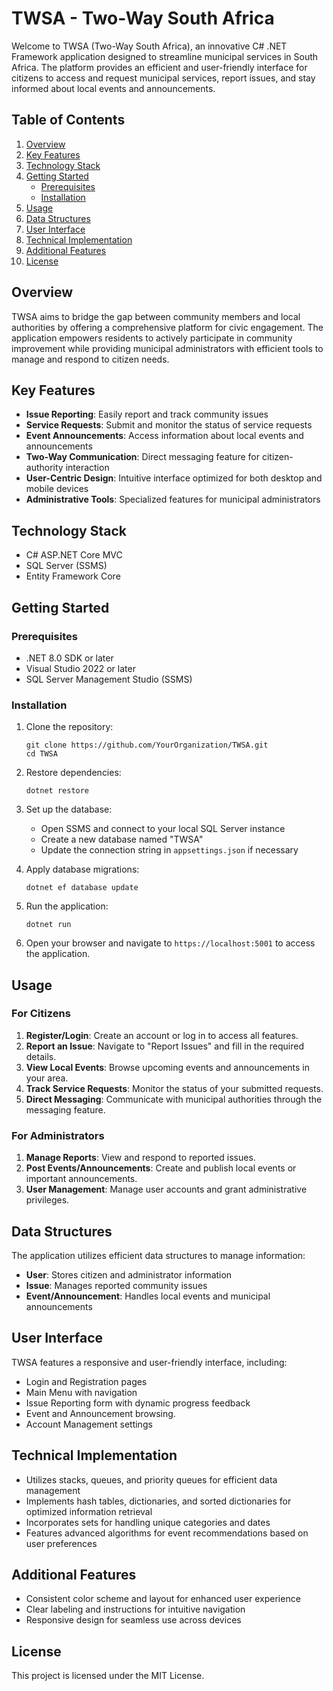 # TWSA - Two-Way South Africa

Welcome to TWSA (Two-Way South Africa), an innovative C# .NET Framework application designed to streamline municipal services in South Africa. The platform provides an efficient and user-friendly interface for citizens to access and request municipal services, report issues, and stay informed about local events and announcements.

## Table of Contents

1. [Overview](#overview)
2. [Key Features](#key-features)
3. [Technology Stack](#technology-stack)
4. [Getting Started](#getting-started)
   - [Prerequisites](#prerequisites)
   - [Installation](#installation)
5. [Usage](#usage)
6. [Data Structures](#data-structures)
7. [User Interface](#user-interface)
8. [Technical Implementation](#technical-implementation)
9. [Additional Features](#additional-features)
10. [License](#license)

## Overview

TWSA aims to bridge the gap between community members and local authorities by offering a comprehensive platform for civic engagement. The application empowers residents to actively participate in community improvement while providing municipal administrators with efficient tools to manage and respond to citizen needs.

## Key Features

- **Issue Reporting**: Easily report and track community issues
- **Service Requests**: Submit and monitor the status of service requests
- **Event Announcements**: Access information about local events and announcements
- **Two-Way Communication**: Direct messaging feature for citizen-authority interaction
- **User-Centric Design**: Intuitive interface optimized for both desktop and mobile devices
- **Administrative Tools**: Specialized features for municipal administrators

## Technology Stack

- C# ASP.NET Core MVC
- SQL Server (SSMS)
- Entity Framework Core

## Getting Started

### Prerequisites

- .NET 8.0 SDK or later
- Visual Studio 2022 or later
- SQL Server Management Studio (SSMS)

### Installation

1. Clone the repository:
   ```
   git clone https://github.com/YourOrganization/TWSA.git
   cd TWSA
   ```

2. Restore dependencies:
   ```
   dotnet restore
   ```

3. Set up the database:
   - Open SSMS and connect to your local SQL Server instance
   - Create a new database named "TWSA"
   - Update the connection string in `appsettings.json` if necessary

4. Apply database migrations:
   ```
   dotnet ef database update
   ```

5. Run the application:
   ```
   dotnet run
   ```

6. Open your browser and navigate to `https://localhost:5001` to access the application.

## Usage

### For Citizens

1. **Register/Login**: Create an account or log in to access all features.
2. **Report an Issue**: Navigate to "Report Issues" and fill in the required details.
3. **View Local Events**: Browse upcoming events and announcements in your area.
4. **Track Service Requests**: Monitor the status of your submitted requests.
5. **Direct Messaging**: Communicate with municipal authorities through the messaging feature.

### For Administrators

1. **Manage Reports**: View and respond to reported issues.
2. **Post Events/Announcements**: Create and publish local events or important announcements.
3. **User Management**: Manage user accounts and grant administrative privileges.

## Data Structures

The application utilizes efficient data structures to manage information:

- **User**: Stores citizen and administrator information
- **Issue**: Manages reported community issues
- **Event/Announcement**: Handles local events and municipal announcements

## User Interface

TWSA features a responsive and user-friendly interface, including:

- Login and Registration pages
- Main Menu with navigation
- Issue Reporting form with dynamic progress feedback
- Event and Announcement browsing.
- Account Management settings

## Technical Implementation

- Utilizes stacks, queues, and priority queues for efficient data management
- Implements hash tables, dictionaries, and sorted dictionaries for optimized information retrieval
- Incorporates sets for handling unique categories and dates
- Features advanced algorithms for event recommendations based on user preferences

## Additional Features

- Consistent color scheme and layout for enhanced user experience
- Clear labeling and instructions for intuitive navigation
- Responsive design for seamless use across devices

## License

This project is licensed under the MIT License.
